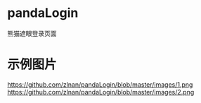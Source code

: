 # pandaLogin
熊猫遮眼登录页面

# 示例图片
https://github.com/zlnan/pandaLogin/blob/master/images/1.png
https://github.com/zlnan/pandaLogin/blob/master/images/2.png
